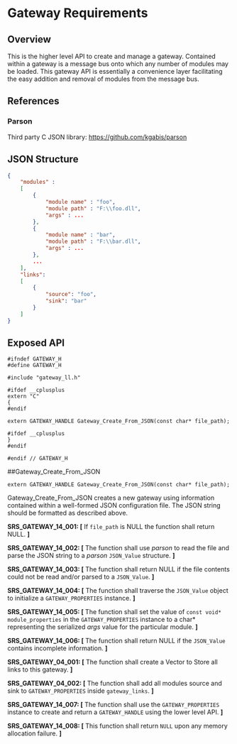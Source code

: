 # Gateway Requirements

## Overview
This is the higher level API to create and manage a gateway. Contained within a gateway is a message bus onto which any number of modules may be loaded. This gateway API is essentially a convenience layer facilitating the easy addition and removal of modules from the message bus.

## References

### Parson
Third party C JSON library: https://github.com/kgabis/parson

## JSON Structure

```json
{
    "modules" :
    [ 
        {
            "module name" : "foo",
            "module path" : "F:\\foo.dll",
            "args" : ...
        },
        {
            "module name" : "bar",
            "module path" : "F:\\bar.dll",
            "args" : ...
        },
        ...
    ],
    "links": 
    [
        {
            "source": "foo",
            "sink": "bar"
        }
    ]
}
```

## Exposed API
```
#ifndef GATEWAY_H
#define GATEWAY_H

#include "gateway_ll.h"

#ifdef __cplusplus
extern "C"
{
#endif

extern GATEWAY_HANDLE Gateway_Create_From_JSON(const char* file_path);

#ifdef __cplusplus
}
#endif

#endif // GATEWAY_H

```

##Gateway_Create_From_JSON
```
extern GATEWAY_HANDLE Gateway_Create_From_JSON(const char* file_path);
```
Gateway_Create_From_JSON creates a new gateway using information contained within a well-formed JSON configuration file. The JSON string should be formatted as described above.

**SRS_GATEWAY_14_001: [** If `file_path` is NULL the function shall return NULL. **]**

**SRS_GATEWAY_14_002: [** The function shall use *parson* to read the file and parse the JSON string to a *parson* `JSON_Value` structure. **]**

**SRS_GATEWAY_14_003: [** The function shall return NULL if the file contents could not be read and/or parsed to a `JSON_Value`. **]**

**SRS_GATEWAY_14_004: [** The function shall traverse the `JSON_Value` object to initialize a `GATEWAY_PROPERTIES` instance. **]**

**SRS_GATEWAY_14_005: [** The function shall set the value of `const void* module_properties` in the `GATEWAY_PROPERTIES` instance to a char\* representing the serialized *args* value for the particular module. **]**

**SRS_GATEWAY_14_006: [** The function shall return NULL if the `JSON_Value` contains incomplete information. **]**

**SRS_GATEWAY_04_001: [** The function shall create a Vector to Store all links to this gateway. **]**

**SRS_GATEWAY_04_002: [** The function shall add all modules source and sink to `GATEWAY_PROPERTIES` inside `gateway_links`. **]**

**SRS_GATEWAY_14_007: [** The function shall use the `GATEWAY_PROPERTIES` instance to create and return a `GATEWAY_HANDLE` using the lower level API. **]**

**SRS_GATEWAY_14_008: [** This function shall return `NULL` upon any memory allocation failure. **]**